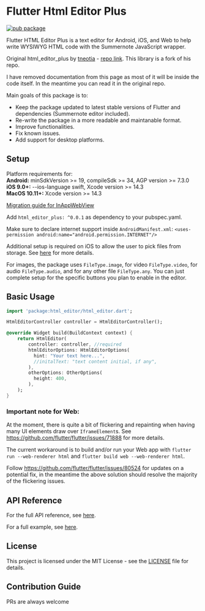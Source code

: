 # Flutter Html Editor Plus
[![pub package](https://img.shields.io/pub/v/html_editor_plus.svg)](https://pub.dev/packages/html_editor_plus)

Flutter HTML Editor Plus is a text editor for Android, iOS, and Web to help write WYSIWYG HTML code with the Summernote JavaScript wrapper.

Original html_editor_plus by [tneotia](https://github.com/tneotia) - [repo link](https://github.com/tneotia/html-editor-enhanced). 
This library is a fork of his repo.

I have removed documentation from this page as most of it will be inside the code itself. In the meantime you can read it in the original repo.

Main goals of this package is to:  
- Keep the package updated to latest stable versions of Flutter and dependencies (Summernote editor included).
- Re-write the package in a more readable and maintanable format.
- Improve functionalities.
- Fix known issues.
- Add support for desktop platforms.

## Setup

Platform requirements for:  
**Android:** minSdkVersion >= 19, compileSdk >= 34, AGP version >= 7.3.0  
**iOS 9.0+:** --ios-language swift, Xcode version >= 14.3  
**MacOS 10.11+:** Xcode version >= 14.3  

[Migration guide for InAppWebView](https://inappwebview.dev/docs/migration-guide/)

Add `html_editor_plus: ^0.0.1` as dependency to your pubspec.yaml.

Make sure to declare internet support inside `AndroidManifest.xml`: `<uses-permission android:name="android.permission.INTERNET"/>`

Additional setup is required on iOS to allow the user to pick files from storage. See [here](https://github.com/miguelpruivo/flutter_file_picker/wiki/Setup#--ios) for more details. 

For images, the package uses `FileType.image`, for video `FileType.video`, for audio `FileType.audio`, and for any other file `FileType.any`. You can just complete setup for the specific buttons you plan to enable in the editor.

## Basic Usage

```dart
import 'package:html_editor/html_editor.dart';

HtmlEditorController controller = HtmlEditorController();

@override Widget build(BuildContext context) {
    return HtmlEditor(
        controller: controller, //required
        htmlEditorOptions: HtmlEditorOptions(
          hint: "Your text here...",
          //initalText: "text content initial, if any",
        ),   
        otherOptions: OtherOptions(
          height: 400,
        ),
    );
}
```

### Important note for Web:

At the moment, there is quite a bit of flickering and repainting when having many UI elements draw over `IframeElement`s. See https://github.com/flutter/flutter/issues/71888 for more details.

The current workaround is to build and/or run your Web app with `flutter run --web-renderer html` and `flutter build web --web-renderer html`.

Follow https://github.com/flutter/flutter/issues/80524 for updates on a potential fix, in the meantime the above solution should resolve the majority of the flickering issues.

## API Reference

For the full API reference, see [here](https://pub.dev/documentation/html_editor_plus/latest/).

For a full example, see [here](https://github.com/vadrian89/html-editor-plus/tree/master/example).

## License

This project is licensed under the MIT License - see the [LICENSE](LICENSE) file for details.

## Contribution Guide

PRs are always welcome


